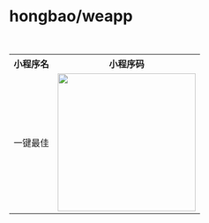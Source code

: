 # hongbao/weapp

<table>
  <tr>
     <th>小程序名</th>
    <th>小程序码</th>
  </tr>
  <tr></tr>
  <tr>
    <td>一键最佳</td>
    <td><img width="250" src="https://user-images.githubusercontent.com/8413791/36715980-a83644b8-1bd3-11e8-8c4f-f7554cc6936c.png"></td>
  </tr>
</table>
